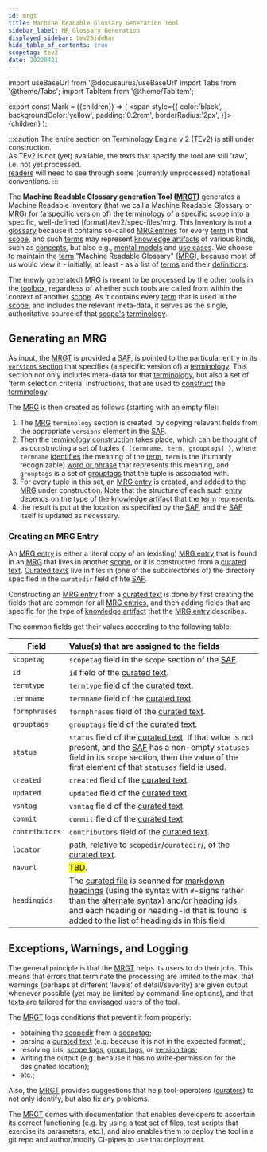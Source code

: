 ```yaml
---
id: mrgt
title: Machine Readable Glossary Generation Tool
sidebar_label: MR Glossary Generation
displayed_sidebar: tev2SideBar
hide_table_of_contents: true
scopetag: tev2
date: 20220421
---
```


import useBaseUrl from '@docusaurus/useBaseUrl'
import Tabs from '@theme/Tabs';
import TabItem from '@theme/TabItem';

<!-- Use 'Mark' as an HTML tag, e.g. <Mark>text to mark</Mark?-->
export const Mark = ({children}) => (
  <span style={{ color:'black', backgroundColor:'yellow', padding:'0.2rem', borderRadius:'2px', }}>
    {children}
  </span> );

:::caution
The entire section on Terminology Engine v 2 (TEv2) is still under construction.<br/>
As TEv2 is not (yet) available, the texts that specify the tool are still 'raw', i.e. not yet processed.<br/>[readers](@) will need to see through some (currently unprocessed) notational conventions.
:::

The **Machine Readable Glossary generation Tool ([MRGT](@))** generates a Machine Readable Inventory (that we call a Machine Readable Glossary or [MRG](@)) for (a specific version of) the [terminology](@) of a specific [scope](@) into a specific, well-defined [format]/tev2/spec-files/mrg. This Inventory is not a [glossary](@) because it contains so-called [MRG entries](@) for every [term](@) in that [scope](@), and such [terms](@) may represent [knowledge artifacts](@) of various kinds, such as [concepts](@), but also e.g., [mental models](pattern@) and [use cases](@). We choose to maintain the [term](@) "Machine Readable Glossary" ([MRG](@)), because most of us would view it - initially, at least - as a list of [terms](@) and their [definitions](@).

The (newly generated) [MRG](@) is meant to be processed by the other tools in the [toolbox](/docs/tev2/tev2-toolbox), regardless of whether such tools are called from within the context of another [scope](@). As it contains every [term](@) that is used in the [scope](@), and includes the relevant meta-data, it serves as the single, authoritative source of that [scope's](@) [terminology](@).

## Generating an MRG

As input, the [MRGT](@) is provided a [SAF](@), is pointed to the particular entry in its [`versions` section](/docs/tev2/spec-files/saf#terminology) that specifies (a specific version of) a [terminology](@). This section not only includes meta-data for that [terminology](@), but also a set of 'term selection criteria' instructions, that are used to [construct](/docs/tev2/manuals/terminology-construction) the [terminology](@).

The [MRG](@) is then created as follows (starting with an empty file):

1. The [MRG](@) `terminology` section is created, by copying relevant fields from the appropriate `versions` element in the [SAF](@).
2. Then the [terminology construction](/docs/tev2/manuals/terminology-construction) takes place, which can be thought of as constructing a set of tuples `{ [termname, term, grouptags] }`, where `termname` [identifies](@) the meaning of the [term](@), `term` is the (humanly recognizable) [word or phrase](term@) that represents this meaning, and `grouptags` is a set of [grouptags](@) that the tuple is associated with.
3. For every tuple in this set, an [MRG entry](@) is created, and added to the [MRG](@) under construction. Note that the structure of each such [entry](mrg-entry@) depends on the type of the [knowledge artifact](@) that the [term](@) represents.
4. the result is put at the location as specified by the [SAF](@), and the [SAF](@) itself is updated as necessary.

### Creating an MRG Entry

An [MRG entry](@) is either a literal copy of an (existing) [MRG entry](@) that is found in an [MRG](@) that lives in another [scope](@), or it is constructed from a [curated text](@). [Curated texts](@) live in files in (one of the subdirectories of) the directory specified in the `curatedir` field of hte [SAF](@).

Constructing an [MRG entry](@) from a [curated text](@) is done by first creating the fields that are common for all [MRG entries](@), and then adding fields that are specific for the type of [knowledge artifact](@) that the [MRG entry](@) describes.

The common fields get their values according to the following table:

| Field          | Value(s) that are assigned to the fields |
| -------------- | :---------- |
| `scopetag`     | `scopetag` field in the `scope` section of the [SAF](@). |
| `id`           | `id` field of the [curated text](@). |
| `termtype`     | `termtype` field of the [curated text](@). |
| `termname`       | `termname` field of the [curated text](@). |
| `formphrases`  | `formphrases` field of the [curated text](@). |
| `grouptags`    | `grouptags` field of the [curated text](@). |
| `status`       | `status` field of the [curated text](@). If that value is not present, and the [SAF](@) has a non-empty `statuses` field in its `scope` section, then the value of the first element of that `statuses` field is used. |
| `created`      | `created` field of the [curated text](@). |
| `updated`      | `updated` field of the [curated text](@). |
| `vsntag`       | `vsntag` field of the [curated text](@). |
| `commit`       | `commit` field of the [curated text](@). |
| `contributors` | `contributors` field of the [curated text](@). |
| `locator`      | path, relative to `scopedir`/`curatedir`/, of the [curated text](@). |
| `navurl`       | <Mark>TBD</Mark>. |
| `headingids`   | The [curated file](@) is scanned for [markdown headings](https://www.markdownguide.org/basic-syntax/#headings) (using the syntax with `#`-signs rather than the [alternate syntax](https://www.markdownguide.org/basic-syntax/#alternate-syntax)) and/or [heading ids](https://www.markdownguide.org/extended-syntax/#linking-to-heading-ids), and each heading or heading-id that is found is added to the list of headingids in this field. |

## Exceptions, Warnings, and Logging

The general principle is that the [MRGT](@) helps its users to do their jobs. This means that errors that terminate the processing are limited to the max, that warnings (perhaps at different 'levels' of detail/severity) are given output whenever possible (yet may be limited by command-line options), and that texts are tailored for the envisaged users of the tool.

The [MRGT](@) logs conditions that prevent it from properly:

- obtaining the [scopedir](@) from a [scopetag](@);
- parsing a [curated text](@) (e.g. because it is not in the expected format);
- resolving `id`s, [scope tags](@), [group tags](@), or [version tags](@);
- writing the output (e.g. because it has no write-permission for the designated location);
- etc.;

Also, the [MRGT](@) provides suggestions that help tool-operators ([curators](@)) to not only identify, but also fix any problems.

The [MRGT](@) comes with documentation that enables developers to ascertain its correct functioning (e.g. by using a test set of files, test scripts that exercise its parameters, etc.), and also enables them to deploy the tool in a git repo and author/modify CI-pipes to use that deployment.
